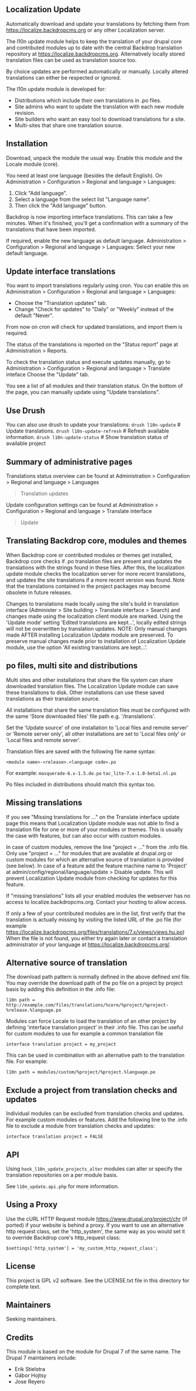 
Localization Update
-------------------

Automatically download and update your translations by fetching them from
<https://localize.backdropcms.org> or any other Localization server.

The l10n update module helps to keep the translation of your drupal core and
contributed modules up to date with the central Backdrop translation repository
at <https://localize.backdropcms.org>. Alternatively locally stored translation files
can be used as translation source too.

By choice updates are performed automatically or manually. Locally altered
translations can either be respected or ignored.

The l10n update module is developed for:

* Distributions which include their own translations in .po files.
* Site admins who want to update the translation with each new module
  revision.
* Site builders who want an easy tool to download translations for a site.
* Multi-sites that share one translation source.

Installation
------------

Download, unpack the module the usual way.
Enable this module and the Locale module (core).

You need at least one language (besides the default English).
On Administration > Configuration > Regional and language > Languages:

1. Click "Add language".
2. Select a language from the select list "Language name".
3. Then click the "Add language" button.

Backdrop is now importing interface translations. This can take a few minutes.
When it's finished, you'll get a confirmation with a summary of the
translations that have been imported.

If required, enable the new language as default language.
Administration > Configuration > Regional and language > Languages:
Select your new default language.

Update interface translations
-----------------------------

You want to import translations regularly using cron. You can enable this
on Administration > Configuration > Regional and language > Languages:

* Choose the "Translation updates" tab.
* Change "Check for updates" to "Daily" or "Weekly" instead of the default
  "Never".

From now on cron will check for updated translations, and import them is
required.

The status of the translations is reported on the "Status report" page at
Administration > Reports.

To check the translation status and execute updates manually, go to
  Administration > Configuration > Regional and language > Translate inteface
  Choose the "Update" tab.

You see a list of all modules and their translation status.
On the bottom of the page, you can manually update using "Update
translations".

Use Drush
---------

You can also use drush to update your translations:
  `drush l10n-update`           # Update translations.
  `drush l10n-update-refresh`   # Refresh available information.
  `drush l10n-update-status`    # Show translation status of available project

Summary of administrative pages
-------------------------------

Translations status overview can be found at
  Administration > Configuration > Regional and language > Languages
  > Translation updates

Update configuration settings can be found at
  Administration > Configuration > Regional and language > Translate interface
  > Update

Translating Backdrop core, modules and themes
-------------------------------------------

When Backdrop core or contributed modules or themes get installed, Backdrop core
checks if .po translation files are present and updates the translations with
the strings found in these files. After this, the localization update module
checks the localization server for more recent translations, and updates
the site translations if a more recent version was found.
Note that the translations contained in the project packages may become
obsolete in future releases.

Changes to translations made locally using the site's build in translation
interface (Administer > Site building > Translate interface > Search) and
changes made using the localization client module are marked. Using the
'Update mode' setting 'Edited translations are kept...', locally edited
strings will not be overwritten by translation updates.
NOTE: Only manual changes made AFTER installing Localization Update module
are preserved. To preserve manual changes made prior to installation of
Localization Update module, use the option 'All existing translations are
kept...'.

po files, multi site and distributions
--------------------------------------

Multi sites and other installations that share the file system can share
downloaded translation files. The Localization Update module can save these
translations to disk. Other installations can use these saved translations
as their translation source.

All installations that share the same translation files must be configured
with the same 'Store downloaded files' file path e.g.
'/translations'.

Set the 'Update source' of one installation to 'Local files and remote server'
or 'Remote server only', all other installations are set to
'Local files only' or 'Local files and remote server'.

Translation files are saved with the following file name syntax:

`<module name>-<release>.<language code>.po`

For example:
  `masquerade-6.x-1.5.de.po`
  `tac_lite-7.x-1.0-beta1.nl.po`

Po files included in distributions should match this syntax too.

Missing translations
--------------------

If you see "Missing translations for ..." on the Translate interface update
page this means that Localization Update module was not able to find a
translation file for one or more of your modules or themes. This is usually
the case with features, but can also occur with custom modules.

In case of custom modules, remove the line "project = ..." from the .info
file. Only use "project = ..." for modules that are available at drupal.org or
custom modules for which an alternative source of translation is provided (see
below). In case of a feature add the feature machine name to 'Project' at
admin/config/regional/language/update > Disable update. This will prevent
Localization Update module from checking for updates for this feature.

If "missing translations" lists all your enabled modules the webserver has no
access to localize.backdropcms.org. Contact your hosting to allow access.

If only a few of your contributed modules are in the list, first verify that
the translation is actually missing by visiting the listed URL of the .po file
(for example <https://localize.backdropcms.org/files/translations/7.x/views/views.hu.po>)
When the file is not found, you either try again later or contact a
translation administrator of your language at <https://localize.backdropcms.org/>.

Alternative source of translation
---------------------------------

The download path pattern is normally defined in the above defined xml file.
You may override the download path of the po file on a project by project
basis by adding this definition in the .info file:

`l10n path = http://example.com/files/translations/%core/%project/%project-%release.%language.po`

Modules can force Locale to load the translation of an other project by
defining 'interface translation project' in their .info file. This can be
useful for custom modules to use for example a common translation file

`interface translation project = my_project`

This can be used in combination with an alternative path to the translation
file. For example:

`l10n path = modules/custom/%project/%project.%language.po`

Exclude a project from translation checks and updates
-----------------------------------------------------

Individual modules can be excluded from translation checks and updates. For
example custom modules or features. Add the following line to the .info file
to exclude a module from translation checks and updates:

`interface translation project = FALSE`

API
---

Using `hook_l10n_update_projects_alter` modules can alter or specify the
translation repositories on a per module basis.

See `l10n_update.api.php` for more information.

Using a Proxy
-------------

Use the cURL HTTP Request module <https://www.drupal.org/project/chr> (if ported) if your
website is behind a proxy. If you want to use an alternative http request
class, set the 'http_system', the same way as you would
set it to override Backdrop core's http_request class:

`$settings['http_system'] = 'my_custom_http_request_class';`

License
-------

This project is GPL v2 software. See the LICENSE.txt file in this directory for complete text.

Maintainers
-----------

Seeking maintainers.

Credits
-------

This module is based on the module for Drupal 7 of the same name. The Drupal 7 maintainers include:

* Erik Stielstra
* Gábor Hojtsy
* Jose Reyero
